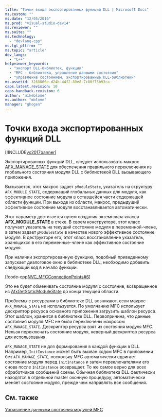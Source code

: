 ```yaml
---
title: "Точки входа экспортированных функций DLL | Microsoft Docs"
ms.custom: ""
ms.date: "12/05/2016"
ms.prod: "visual-studio-dev14"
ms.reviewer: ""
ms.suite: ""
ms.technology: 
  - "devlang-cpp"
ms.tgt_pltfrm: ""
ms.topic: "article"
dev_langs: 
  - "C++"
helpviewer_keywords: 
  - "экспорт DLL-библиотек, функции"
  - "MFC - библиотека, управление данными состояния"
  - "управление состоянием, экспортированные DLL-библиотеки"
ms.assetid: 3268666e-d24b-44f2-80e8-7c80f73b93ca
caps.latest.revision: 10
caps.handback.revision: 6
author: "mikeblome"
ms.author: "mblome"
manager: "ghogen"
---
```

# Точки входа экспортированных функций DLL
[!INCLUDE[vs2017banner](../assembler/inline/includes/vs2017banner.md)]

Экспортированных функций DLL, следует использовать макрос [AFX\_MANAGE\_STATE](../Topic/AFX_MANAGE_STATE.md) для обеспечения правильного переключения из глобального состояния модуля DLL с библиотекой DLL вызывающего приложения.  
  
 Вызывается, этот макрос задает `pModuleState`, указатель на структуру `AFX_MODULE_STATE`, содержащий глобальных данных для модуля, как эффективное состояние модуля в оставшейся части содержащей области функции.  При выходе из области, макрос, предыдущий эффективное состояние модуля восстанавливается автоматически.  
  
 Этот параметр достигается путем создания экземпляра класса **AFX\_MODULE\_STATE**  в стеке.  В своем конструкторе, этот класс получает указатель на текущий состояние модуля в переменной\-члене, а затем задает `pModuleState` в качестве нового эффективное состояние модуля.  В деструкторе его, этот класс восстановление указатель, хранящихся в его переменные\-члене как эффективное состояние модуля.  
  
 При наличии экспортированную функцию, подобный приведенному запускает диалоговое окно в библиотеке DLL, необходимо добавить следующий код в начало функции:  
  
 [!code-cpp[NVC_MFCConnectionPoints#6](../mfc/codesnippet/CPP/exported-dll-function-entry-points_1.cpp)]  
  
 Это не будет обменивать состояние модуля с состояние, возвращенное из [AfxGetStaticModuleState](../Topic/AfxGetStaticModuleState.md) до конца текущей области.  
  
 Проблемы с ресурсами в библиотеке DLL возникают, если макрос `AFX_MANAGE_STATE` не используется.  По умолчанию MFC использует дескриптор ресурса основного приложения загрузить шаблон ресурса.  Этот шаблон, хранится в библиотеке DLL.  Первопричина, что данные состояния модуля MFC не были переключены макросом `AFX_MANAGE_STATE`.  Дескриптор ресурса взят из состояния модуля MFC.  Нельзя переключать состояние модуля, неверный дескриптор ресурса для использования.  
  
 `AFX_MANAGE_STATE` не для формирования в каждой функции в DLL.  Например, `InitInstance` может быть вызван кодом MFC в приложении без `AFX_MANAGE_STATE`, поскольку MFC автоматически сдвигает состояние модуля перед `InitInstance` и затем переключателями его снова после `InitInstance` возвращает.  То же самое верно для всех обработчиков сообщений схемы.  Обычная библиотека DLL фактически находятся в отдельной master оконную процедуру, автоматически меняет состояние модуля, прежде чем направлять все сообщения.  
  
## См. также  
 [Управление данными состояния модулей MFC](../mfc/managing-the-state-data-of-mfc-modules.md)
